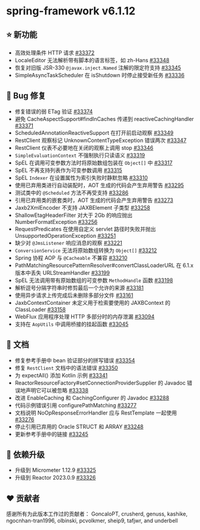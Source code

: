 # spring-framework v6.1.12

## ⭐ 新功能

- 高效处理条件 HTTP 请求 [#33372](https://github.com/spring-projects/spring-framework/issues/33372)
- LocaleEditor 无法解析带有脚本的语言标签，如 zh-Hans [#33348](https://github.com/spring-projects/spring-framework/issues/33348)
- 恢复对旧版 JSR-330 `@javax.inject.Named` 注解的限定符支持 [#33345](https://github.com/spring-projects/spring-framework/issues/33345)
- SimpleAsyncTaskScheduler 在 isShutdown 时停止接受新任务 [#33336](https://github.com/spring-projects/spring-framework/pull/33336)

## 🐞 Bug 修复

- 修复错误的弱 ETag 验证 [#33374](https://github.com/spring-projects/spring-framework/pull/33374)
- 避免 CacheAspectSupport#findInCaches 传递到 reactiveCachingHandler [#33371](https://github.com/spring-projects/spring-framework/issues/33371)
- ScheduledAnnotationReactiveSupport 在打开前启动观察 [#33349](https://github.com/spring-projects/spring-framework/issues/33349)
- RestClient 观察标记 UnknownContentTypeException 错误两次 [#33347](https://github.com/spring-projects/spring-framework/issues/33347)
- RestClient 仪表不必要地在关闭的观察上调用 stop [#33346](https://github.com/spring-projects/spring-framework/issues/33346)
- `SimpleEvaluationContext` 不强制执行只读语义 [#33319](https://github.com/spring-projects/spring-framework/issues/33319)
- SpEL 在调用可变参数方法时将原始数组包装在 `Object[]` 中 [#33317](https://github.com/spring-projects/spring-framework/issues/33317)
- SpEL 不再支持列表作为可变参数调用 [#33315](https://github.com/spring-projects/spring-framework/issues/33315)
- SpEL `Indexer` 在设置属性为索引失败时静默忽略 [#33310](https://github.com/spring-projects/spring-framework/issues/33310)
- 使用已弃用类进行自动装配时，AOT 生成的代码会产生弃用警告 [#33295](https://github.com/spring-projects/spring-framework/issues/33295)
- 测试类中的 `@Scheduled` 方法不再受支持 [#33286](https://github.com/spring-projects/spring-framework/issues/33286)
- 引用已弃用类的嵌套类时，AOT 生成的代码会产生弃用警告 [#33273](https://github.com/spring-projects/spring-framework/issues/33273)
- Jaxb2XmlEncoder 不支持 JAXBElement 子类型 [#33258](https://github.com/spring-projects/spring-framework/pull/33258)
- ShallowEtagHeaderFilter 对大于 2Gb 的响应抛出 NumberFormatException [#33256](https://github.com/spring-projects/spring-framework/issues/33256)
- RequestPredicates 在使用自定义 servlet 路径时失败并抛出 UnsupportedOperationException [#33251](https://github.com/spring-projects/spring-framework/issues/33251)
- 缺少对 `@JmsListener` 响应消息的观察 [#33221](https://github.com/spring-projects/spring-framework/issues/33221)
- `ConversionService` 无法将原始数组转换为 `Object[]` [#33212](https://github.com/spring-projects/spring-framework/issues/33212)
- Spring 协程 AOP 与 `@Cacheable` 不兼容 [#33210](https://github.com/spring-projects/spring-framework/issues/33210)
- PathMatchingResourcePatternResolver#convertClassLoaderURL 在 6.1.x 版本中丢失 URLStreamHandler [#33199](https://github.com/spring-projects/spring-framework/issues/33199)
- SpEL 无法调用带有原始数组的可变参数 `MethodHandle` 函数 [#33198](https://github.com/spring-projects/spring-framework/issues/33198)
- 解析逗号分隔字符串时修剪最后一个允许的来源 [#33181](https://github.com/spring-projects/spring-framework/pull/33181)
- 使用异步请求上传完成后未删除多部分文件 [#33161](https://github.com/spring-projects/spring-framework/issues/33161)
- JaxbContextContainer 未定义用于检索要使用的 JAXBContext 的 ClassLoader [#33158](https://github.com/spring-projects/spring-framework/issues/33158)
- WebFlux 应用程序处理 HTTP 多部分时的内存泄漏 [#33094](https://github.com/spring-projects/spring-framework/issues/33094)
- 支持在 `AopUtils` 中调用桥接的挂起函数 [#33045](https://github.com/spring-projects/spring-framework/issues/33045)

## 📔 文档

- 修复参考手册中 bean 验证部分的拼写错误 [#33354](https://github.com/spring-projects/spring-framework/pull/33354)
- 修复 `RestClient` 文档中的语法错误 [#33350](https://github.com/spring-projects/spring-framework/pull/33350)
- 为 expectAll() 添加 Kotlin 示例 [#33341](https://github.com/spring-projects/spring-framework/pull/33341)
- ReactorResourceFactory#setConnectionProviderSupplier 的 Javadoc 错误地声明它可以被忽略 [#33338](https://github.com/spring-projects/spring-framework/issues/33338)
- 改进 EnableCaching 和 CachingConfigurer 的 Javadoc [#33288](https://github.com/spring-projects/spring-framework/issues/33288)
- 代码示例错误引用 configurePathMatching [#33277](https://github.com/spring-projects/spring-framework/pull/33277)
- 文档说明 NoOpResponseErrorHandler 应与 RestTemplate 一起使用 [#33276](https://github.com/spring-projects/spring-framework/issues/33276)
- 停止引用已弃用的 Oracle STRUCT 和 ARRAY [#33248](https://github.com/spring-projects/spring-framework/pull/33248)
- 更新参考手册中的链接 [#33245](https://github.com/spring-projects/spring-framework/pull/33245)

## 🔨 依赖升级

- 升级到 Micrometer 1.12.9 [#33325](https://github.com/spring-projects/spring-framework/issues/33325)
- 升级到 Reactor 2023.0.9 [#33326](https://github.com/spring-projects/spring-framework/issues/33326)

## ❤️ 贡献者

感谢所有为此版本工作过的贡献者：
GoncaloPT, crusherd, genuss, kashike, ngocnhan-tran1996, olbinski, pcvolkmer, sheip9, tafjwr, and underbell
```